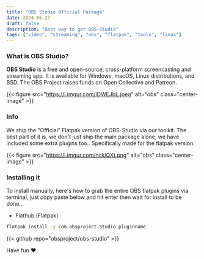 ```yaml
---
title: "OBS Studio Official Package"
date: 2024-06-27
draft: false
description: "Best way to get OBS-Studio"
tags: ["video", "streaming", "obs", "flatpak", "tools", "linux"]
---
```

### What is OBS Studio?

**OBS Studio** is a free and open-source, cross-platform screencasting and streaming app. It is available for Windows, macOS, Linux distributions, and BSD. The OBS Project raises funds on Open Collective and Patreon.

{{< figure src="https://i.imgur.com/lDWEJbL.jpeg" alt="obs" class="center-image" >}}

### Info

We ship the "Official" Flatpak version of OBS-Studio via our toolkit. The best part of it is, we don't just ship the main package alone, we have included some extra plugins too.. Specifically made for the flatpak version.

{{< figure src="https://i.imgur.com/nckiQXt.png" alt="obs" class="center-image" >}}

### Installing it

To install manually, here's how to grab the entire OBS flatpak plugins via terminal, just copy paste below and hit enter then wait for install to be done...

- Flathub (Flatpak)
```Bash
flatpak install -y com.obsproject.Studio pluginname
```

{{< github repo="obsproject/obs-studio" >}}

Have fun :heart:
